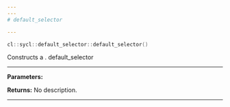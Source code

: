 ```yaml
---
---
# default_selector

---
```


```cpp
cl::sycl::default_selector::default_selector()
```


Constructs a . default_selector


---
**Parameters:**

**Returns:** No description.

---
